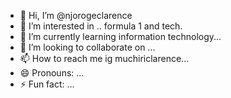 - 👋 Hi, I’m @njorogeclarence
- 👀 I’m interested in .. formula 1 and tech.
- 🌱 I’m currently learning information technology...
- 💞️ I’m looking to collaborate on ...
- 📫 How to reach me ig muchiriclarence...
- 😄 Pronouns: ...
- ⚡ Fun fact: ...

<!---
njorogeclarence/njorogeclarence is a ✨ special ✨ repository because its `README.md` (this file) appears on your GitHub profile.
You can click the Preview link to take a look at your changes.
--->
